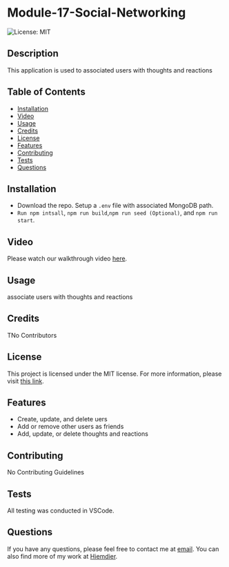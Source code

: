 # Module-17-Social-Networking
![License: MIT](https://img.shields.io/badge/License-MIT-yellow.svg)
## Description
This application is used to associated users with thoughts and reactions

## Table of Contents
- [Installation](#installation)
- [Video](#video)
- [Usage](#usage)
- [Credits](#credits)
- [License](#license)
- [Features](#features)
- [Contributing](#contributing)
- [Tests](#tests)
- [Questions](#questions)

## Installation
- Download the repo. Setup a `.env` file with associated MongoDB path. 
- `Run npm intsall`, `npm run build`,`npm run seed (Optional)`, and `npm run start`.

## Video
Please watch our walkthrough video [here](https://drive.google.com/file/d/1bikivv7xe8qF9z6u3VCaG36jm1U4p27t/view?usp=sharing).

## Usage
associate users with thoughts and reactions

## Credits
TNo Contributors

## License
This project is licensed under the MIT license. For more information, please visit [this link](https://opensource.org/licenses/MIT).

## Features
- Create, update, and delete uers 
- Add or remove other users as friends
- Add, update, or delete thoughts and reactions

## Contributing
No Contributing Guidelines

## Tests
All testing was conducted in VSCode.

## Questions
If you have any questions, please feel free to contact me at [email](shane.d.anderson@outlook.com). You can also find more of my work at [Hiemdier](https://github.com/Hiemdier).
